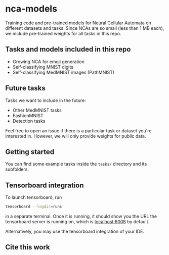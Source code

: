 # nca-models

Training code and pre-trained models for Neural Cellular Automata on different datasets and tasks.
Since NCAs are so small (less than 1 MB each), we include pre-trained weights for all tasks in this repo.


## Tasks and models included in this repo

  * Growing NCA for emoji generation
  * Self-classifying MNIST digits
  * Self-classifying MedMNIST images (PathMNIST)


## Future tasks

Tasks we want to include in the future:

  * Other MedMNIST tasks
  * FashionMNIST
  * Detection tasks

Feel free to open an issue if there is a particular task or dataset you're interested in.
However, we will only provide weights for public data.


## Getting started

You can find some example tasks inside the `tasks/` directory and its subfolders.


## Tensorboard integration

To launch tensorboard, run

```bash
tensorboard --logdir=runs
```

in a separate terminal.
Once it is running, it should show you the URL the tensorboard server is running on, which is [localhost:6006](https://localhost:6006) by default.

Alternatively, you may use the tensorboard integration of your IDE.


## Cite this work

